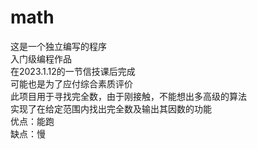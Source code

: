 # math
这是一个独立编写的程序  
入门级编程作品  
在2023.1.12的一节信技课后完成  
可能也是为了应付综合素质评价  
此项目用于寻找完全数，由于刚接触，不能想出多高级的算法  
实现了在给定范围内找出完全数及输出其因数的功能  
优点：能跑  
缺点：慢  
